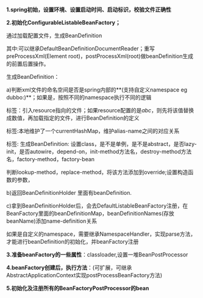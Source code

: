 **1.spring初始，设置环境、设置启动时间、启动标识，校验文件正确性**

**2.初始化ConfigurableListableBeanFactory；**

通过加载配置文件，生成BeanDefinition

其中:可以继承DefaultBeanDefinitionDocumentReader；重写preProcessXml(Element root)，postProcessXml(root)做beanDefinition生成的前置后置操作。

生成BeanDefinition：

a)判断xml文件的命名空间是否是spring内部的**(支持自定义namespace  eg dubbo:)**；如果是，按照不同的namespace执行不同的逻辑

<import>标签：引入resource指向的文件；如果resource配置的是${abc}$，则先将该值替换成数值，再加载指定的文件，进行BeanDefinition的定义

<alias>标签:本地维护了一个currentHashMap，维护alias-name之间的对应关系

<bean>标签:   生成BeanDefinition: 设置class，是不是单例，是不是abstract，是否lazy-init，是否autowire，depend-on，init-method方法名，destroy-method方法名，factory-method，factory-bean

​                        判断lookup-method，replace-method，将该方法添加到override;设置构造函数的参数，

b)返回BeanDefinitionHolder 里面有beanDefinition.

c)拿到BeanDefinitionHolder后，会去DefaultListableBeanFactory注册，在BeanFactory里面的beanDefinitionMap，beanDefinitionNames(存放beanName)添加name-definition关系



如果是自定义的namespace，需要继承NamespaceHandler，实现parse方法，才能进行beanDefinition的初始化，并beanFactory注册



**3.准备beanFactory的一些属性**：classloader,设置一堆BeanPostProcessor

**4.beanFactory创建后，执行方法**：(可扩展，可继承AbstractApplicationContext实现postProcessBeanFactory方法)

**5.初始化及注册所有的BeanFactoryPostProcessor的bean**